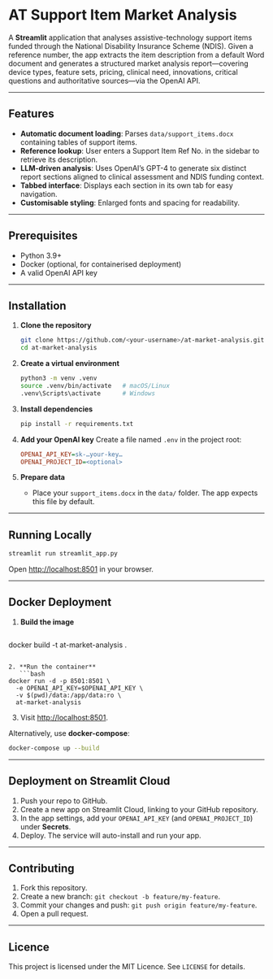 # AT Support Item Market Analysis

A **Streamlit** application that analyses assistive-technology support items funded through the National Disability Insurance Scheme (NDIS). Given a reference number, the app extracts the item description from a default Word document and generates a structured market analysis report—covering device types, feature sets, pricing, clinical need, innovations, critical questions and authoritative sources—via the OpenAI API.

---

## Features

* **Automatic document loading**: Parses `data/support_items.docx` containing tables of support items.
* **Reference lookup**: User enters a Support Item Ref No. in the sidebar to retrieve its description.
* **LLM-driven analysis**: Uses OpenAI’s GPT-4 to generate six distinct report sections aligned to clinical assessment and NDIS funding context.
* **Tabbed interface**: Displays each section in its own tab for easy navigation.
* **Customisable styling**: Enlarged fonts and spacing for readability.

---

## Prerequisites

* Python 3.9+
* Docker (optional, for containerised deployment)
* A valid OpenAI API key

---

## Installation

1. **Clone the repository**

   ```bash
   git clone https://github.com/<your-username>/at-market-analysis.git
   cd at-market-analysis
   ```

2. **Create a virtual environment**

   ```bash
   python3 -m venv .venv
   source .venv/bin/activate   # macOS/Linux
   .venv\Scripts\activate      # Windows
   ```

3. **Install dependencies**

   ```bash
   pip install -r requirements.txt
   ```

4. **Add your OpenAI key**
   Create a file named `.env` in the project root:

   ```ini
   OPENAI_API_KEY=sk-…your-key…
   OPENAI_PROJECT_ID=<optional>
   ```

5. **Prepare data**

   * Place your `support_items.docx` in the `data/` folder. The app expects this file by default.

---

## Running Locally

```bash
streamlit run streamlit_app.py
```

Open [http://localhost:8501](http://localhost:8501) in your browser.

---

## Docker Deployment

1. **Build the image**

   ```bash
   ```

docker build -t at-market-analysis .

````

2. **Run the container**
   ```bash
docker run -d -p 8501:8501 \
  -e OPENAI_API_KEY=$OPENAI_API_KEY \
  -v $(pwd)/data:/app/data:ro \
  at-market-analysis
````

3. Visit [http://localhost:8501](http://localhost:8501).

Alternatively, use **docker-compose**:

```bash
docker-compose up --build
```

---

## Deployment on Streamlit Cloud

1. Push your repo to GitHub.
2. Create a new app on Streamlit Cloud, linking to your GitHub repository.
3. In the app settings, add your `OPENAI_API_KEY` (and `OPENAI_PROJECT_ID`) under **Secrets**.
4. Deploy. The service will auto-install and run your app.

---

## Contributing

1. Fork this repository.
2. Create a new branch: `git checkout -b feature/my-feature`.
3. Commit your changes and push: `git push origin feature/my-feature`.
4. Open a pull request.

---

## Licence

This project is licensed under the MIT Licence. See `LICENSE` for details.

